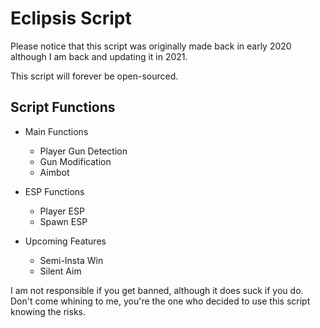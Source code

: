 # Eclipsis Script
Please notice that this script was originally made back in early 2020 although I am back and updating it in 2021.

This script will forever be open-sourced.


## Script Functions

- Main Functions
  - Player Gun Detection
  - Gun Modification
  - Aimbot

- ESP Functions
  - Player ESP
  - Spawn ESP
  
  
- Upcoming Features
  - Semi-Insta Win
  - Silent Aim



I am not responsible if you get banned, although it does suck if you do. Don't come whining to me, you're the one who decided to use this script knowing the risks.
